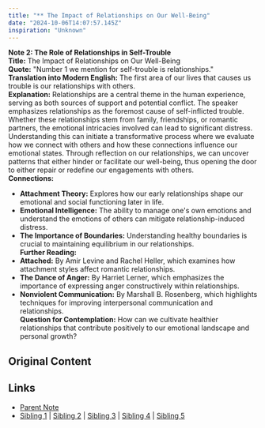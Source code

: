 ```yaml
---
title: "** The Impact of Relationships on Our Well-Being"
date: "2024-10-06T14:07:57.145Z"
inspiration: "Unknown"
---
```


  
**Note 2: The Role of Relationships in Self-Trouble**  
**Title:** The Impact of Relationships on Our Well-Being  
**Quote:** "Number 1 we mention for self-trouble is relationships."  
**Translation into Modern English:** The first area of our lives that causes us trouble is our relationships with others.  
**Explanation:** Relationships are a central theme in the human experience, serving as both sources of support and potential conflict. The speaker emphasizes relationships as the foremost cause of self-inflicted trouble. Whether these relationships stem from family, friendships, or romantic partners, the emotional intricacies involved can lead to significant distress. Understanding this can initiate a transformative process where we evaluate how we connect with others and how these connections influence our emotional states. Through reflection on our relationships, we can uncover patterns that either hinder or facilitate our well-being, thus opening the door to either repair or redefine our engagements with others.  
**Connections:**  
- **Attachment Theory:** Explores how our early relationships shape our emotional and social functioning later in life.  
- **Emotional Intelligence:** The ability to manage one's own emotions and understand the emotions of others can mitigate relationship-induced distress.  
- **The Importance of Boundaries:** Understanding healthy boundaries is crucial to maintaining equilibrium in our relationships.  
**Further Reading:**  
- **Attached:** By Amir Levine and Rachel Heller, which examines how attachment styles affect romantic relationships.  
- **The Dance of Anger:** By Harriet Lerner, which emphasizes the importance of expressing anger constructively within relationships.  
- **Nonviolent Communication:** By Marshall B. Rosenberg, which highlights techniques for improving interpersonal communication and relationships.  
**Question for Contemplation:** How can we cultivate healthier relationships that contribute positively to our emotional landscape and personal growth?  


## Original Content



## Links

- [Parent Note](/parent-note.md)
- [Sibling 1](/zettel1.md) | [Sibling 2](/zettel2.md) | [Sibling 3](/zettel3.md) | [Sibling 4](/zettel4.md) | [Sibling 5](/zettel5.md)
